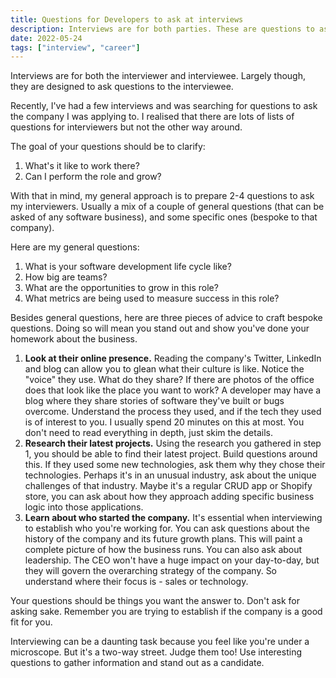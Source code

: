 ```yaml
---
title: Questions for Developers to ask at interviews
description: Interviews are for both parties. These are questions to ask to make sure the role is a great fit.
date: 2022-05-24
tags: ["interview", "career"]
---
```


Interviews are for both the interviewer and interviewee. Largely though, they are designed to ask questions to the interviewee.



Recently, I've had a few interviews and was searching for questions to ask the company I was applying to. I realised that there are lots of lists of questions for interviewers but not the other way around.



The goal of your questions should be to clarify:

1. What's it like to work there?
2. Can I perform the role and grow?



With that in mind, my general approach is to prepare 2-4 questions to ask my interviewers. Usually a mix of a couple of general questions (that can be asked of any software business), and some specific ones (bespoke to that company).



Here are my general questions:

1. What is your software development life cycle like?
2. How big are teams?
3. What are the opportunities to grow in this role?
4. What metrics are being used to measure success in this role?



Besides general questions, here are three pieces of advice to craft bespoke questions. Doing so will mean you stand out and show you've done your homework about the business.



1. **Look at their online presence.** Reading the company's Twitter, LinkedIn and blog can allow you to glean what their culture is like. Notice the "voice" they use. What do they share? If there are photos of the office does that look like the place you want to work? A developer may have a blog where they share stories of software they've built or bugs overcome. Understand the process they used, and if the tech they used is of interest to you. I usually spend 20 minutes on this at most. You don't need to read everything in depth, just skim the details.
2. **Research their latest projects.** Using the research you gathered in step 1, you should be able to find their latest project. Build questions around this. If they used some new technologies, ask them why they chose their technologies. Perhaps it's in an unusual industry, ask about the unique challenges of that industry. Maybe it's a regular CRUD app or Shopify store, you can ask about how they approach adding specific business logic into those applications.
3. **Learn about who started the company.** It's essential when interviewing to establish who you're working for. You can ask questions about the history of the company and its future growth plans. This will paint a complete picture of how the business runs. You can also ask about leadership. The CEO won't have a huge impact on your day-to-day, but they will govern the overarching strategy of the company. So understand where their focus is - sales or technology.



Your questions should be things you want the answer to. Don't ask for asking sake. Remember you are trying to establish if the company is a good fit for you.



Interviewing can be a daunting task because you feel like you're under a microscope. But it's a two-way street. Judge them too! Use interesting questions to gather information and stand out as a candidate.



